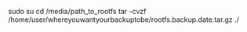 sudo su
cd /media/path_to_rootfs
tar -cvzf /home/user/whereyouwantyourbackuptobe/rootfs.backup.date.tar.gz ./
